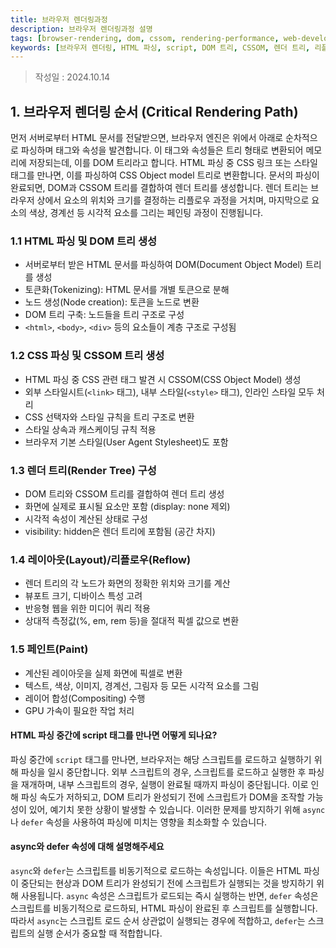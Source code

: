 ```yaml
---
title: 브라우저 렌더링과정
description: 브라우저 렌더링과정 설명
tags: [browser-rendering, dom, cssom, rendering-performance, web-development, critical-rendering-path, html-parsing, css-parsing, layout, reflow, paint, script-async, script-defer]
keywords: [브라우저 렌더링, HTML 파싱, script, DOM 트리, CSSOM, 렌더 트리, 리플로우, 페인트, async, defer]
---
```


>작성일 : 2024.10.14

## 1. 브라우저 렌더링 순서 (Critical Rendering Path)
먼저 서버로부터 HTML 문서를 전달받으면, 브라우저 엔진은 위에서 아래로 순차적으로 파싱하며 태그와 속성을 발견합니다. 이 태그와 속성들은 트리 형태로 변환되어 메모리에 저장되는데, 이를 DOM 트리라고 합니다. HTML 파싱 중 CSS 링크 또는 스타일 태그를 만나면, 이를 파싱하여 CSS Object model 트리로 변환합니다. 문서의 파싱이 완료되면, DOM과 CSSOM 트리를 결합하여 렌더 트리를 생성합니다. 렌더 트리는 브라우저 상에서 요소의 위치와 크기를 결정하는 리플로우 과정을 거치며, 마지막으로 요소의 색상, 경계선 등 시각적 요소를 그리는 페인팅 과정이 진행됩니다.

### 1.1 HTML 파싱 및 DOM 트리 생성
- 서버로부터 받은 HTML 문서를 파싱하여 DOM(Document Object Model) 트리를 생성
- 토큰화(Tokenizing): HTML 문서를 개별 토큰으로 분해
- 노드 생성(Node creation): 토큰을 노드로 변환
- DOM 트리 구축: 노드들을 트리 구조로 구성
- `<html>`, `<body>`, `<div>` 등의 요소들이 계층 구조로 구성됨

### 1.2 CSS 파싱 및 CSSOM 트리 생성
- HTML 파싱 중 CSS 관련 태그 발견 시 CSSOM(CSS Object Model) 생성
- 외부 스타일시트(`<link>` 태그), 내부 스타일(`<style>` 태그), 인라인 스타일 모두 처리
- CSS 선택자와 스타일 규칙을 트리 구조로 변환
- 스타일 상속과 캐스케이딩 규칙 적용
- 브라우저 기본 스타일(User Agent Stylesheet)도 포함

### 1.3 렌더 트리(Render Tree) 구성
- DOM 트리와 CSSOM 트리를 결합하여 렌더 트리 생성
- 화면에 실제로 표시될 요소만 포함 (display: none 제외)
- 시각적 속성이 계산된 상태로 구성
- visibility: hidden은 렌더 트리에 포함됨 (공간 차지)

### 1.4 레이아웃(Layout)/리플로우(Reflow)
- 렌더 트리의 각 노드가 화면의 정확한 위치와 크기를 계산
- 뷰포트 크기, 디바이스 특성 고려
- 반응형 웹을 위한 미디어 쿼리 적용
- 상대적 측정값(%, em, rem 등)을 절대적 픽셀 값으로 변환

### 1.5 페인트(Paint)
- 계산된 레이아웃을 실제 화면에 픽셀로 변환
- 텍스트, 색상, 이미지, 경계선, 그림자 등 모든 시각적 요소를 그림
- 레이어 합성(Compositing) 수행
- GPU 가속이 필요한 작업 처리

#### HTML 파싱 중간에 script 태그를 만나면 어떻게 되나요?
파싱 중간에 `script` 태그를 만나면, 브라우저는 해당 스크립트를 로드하고 실행하기 위해 파싱을 일시 중단합니다. 외부 스크립트의 경우, 스크립트를 로드하고 실행한 후 파싱을 재개하며, 내부 스크립트의 경우, 실행이 완료될 때까지 파싱이 중단됩니다. 이로 인해 파싱 속도가 저하되고, DOM 트리가 완성되기 전에 스크립트가 DOM을 조작할 가능성이 있어, 예기치 못한 상황이 발생할 수 있습니다. 이러한 문제를 방지하기 위해 `async`나 `defer` 속성을 사용하여 파싱에 미치는 영향을 최소화할 수 있습니다.

#### async와 defer 속성에 대해 설명해주세요
`async`와 `defer`는 스크립트를 비동기적으로 로드하는 속성입니다. 이들은 HTML 파싱이 중단되는 현상과 DOM 트리가 완성되기 전에 스크립트가 실행되는 것을 방지하기 위해 사용됩니다. `async` 속성은 스크립트가 로드되는 즉시 실행하는 반면, `defer` 속성은 스크립트를 비동기적으로 로드하되, HTML 파싱이 완료된 후 스크립트를 실행합니다. 따라서 `async`는 스크립트 로드 순서 상관없이 실행되는 경우에 적합하고, `defer`는 스크립트의 실행 순서가 중요할 때 적합합니다.
